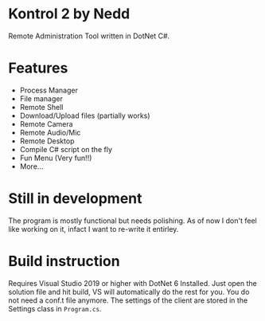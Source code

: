 # Kontrol 2 by Nedd
Remote Administration Tool written in DotNet C#.

# Features
- Process Manager
- File manager
- Remote Shell
- Download/Upload files (partially works)
- Remote Camera
- Remote Audio/Mic
- Remote Desktop
- Compile C# script on the fly
- Fun Menu (Very fun!!)
- More...

# Still in development
The program is mostly functional but needs polishing. As of now I don't feel like working on it, infact I want to re-write it entirley.

# Build instruction
Requires Visual Studio 2019 or higher with DotNet 6 Installed. 
Just open the solution file and hit build, VS will automatically do the rest for you.
You do not need a conf.t file anymore. The settings of the client are stored in the Settings class in ```Program.cs```.
